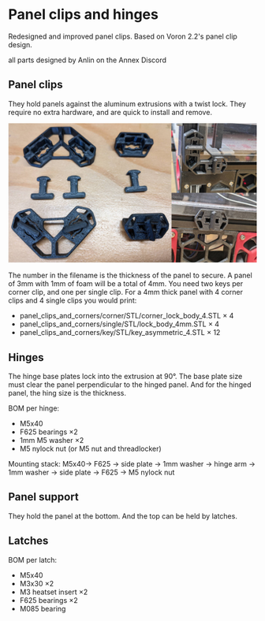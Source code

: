 # Panel clips and hinges

Redesigned and improved panel clips. Based on Voron 2.2's panel clip design.

all parts designed by Anlin on the Annex Discord

## Panel clips

They hold panels against the aluminum extrusions with a twist lock. They require no extra hardware, and are quick to install and remove.

![panel_clips](doc/panel_clips.jpg)

The number in the filename is the thickness of the panel to secure. A panel of 3mm with 1mm of foam will be a total of 4mm.
You need two keys per corner clip, and one per single clip. For a 4mm thick panel with 4 corner clips and 4 single clips you would print:
 - panel_clips_and_corners/corner/STL/corner_lock_body_4.STL × 4
 - panel_clips_and_corners/single/STL/lock_body_4mm.STL × 4
 - panel_clips_and_corners/key/STL/key_asymmetric_4.STL × 12

## Hinges

The hinge base plates lock into the extrusion at 90°. The base plate size must clear the panel perpendicular to the hinged panel.
And for the hinged panel, the hing size is the thickness.

BOM per hinge:
 - M5x40
 - F625 bearings ×2
 - 1mm M5 washer ×2
 - M5 nylock nut (or M5 nut and threadlocker)
 
Mounting stack:
 M5x40-> F625 -> side plate -> 1mm washer -> hinge arm -> 1mm washer -> side plate -> F625 -> M5 nylock nut

## Panel support

They hold the panel at the bottom. And the top can be held by latches.

## Latches

BOM per latch:
 - M5x40
 - M3x30 ×2
 - M3 heatset insert ×2
 - F625 bearings ×2
 - M085 bearing
